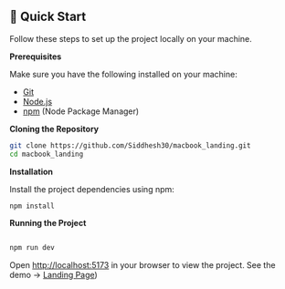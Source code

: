 ## <a name="quick-start">🤸 Quick Start</a>

Follow these steps to set up the project locally on your machine.

**Prerequisites**

Make sure you have the following installed on your machine:

- [Git](https://git-scm.com/)
- [Node.js](https://nodejs.org/en)
- [npm](https://www.npmjs.com/) (Node Package Manager)

**Cloning the Repository**

```bash
git clone https://github.com/Siddhesh30/macbook_landing.git
cd macbook_landing
```

**Installation**

Install the project dependencies using npm:

```bash
npm install
```

**Running the Project**

```bash

npm run dev
```

Open [http://localhost:5173](http://localhost:5173) in your browser to view the project.
See the demo -> [Landing Page](https://macbook-m4.netlify.app))
